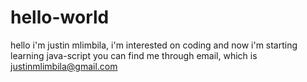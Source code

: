 # hello-world
hello i'm justin mlimbila, i'm interested on coding and now i'm starting learning java-script
you can find me through email, which is justinmlimbila@gmail.com
